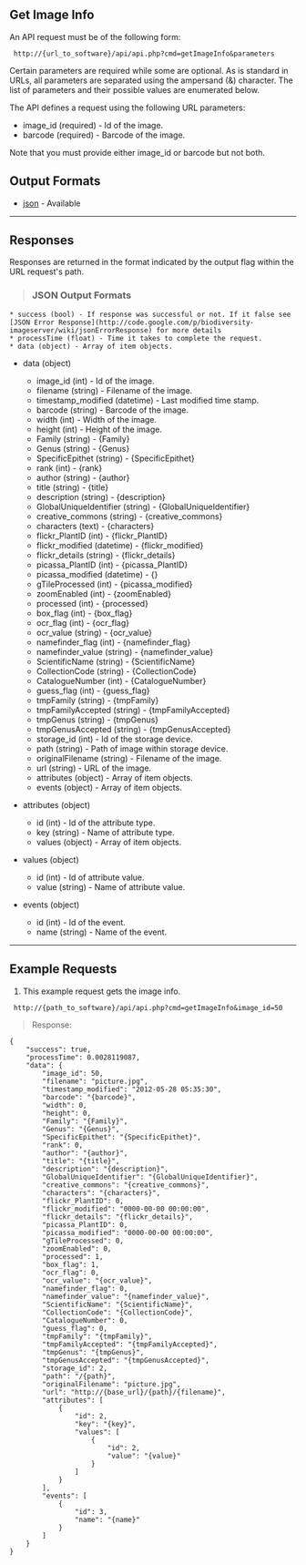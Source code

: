 ## Get Image Info ##

An API request must be of the following form:

```
 http://{url_to_software}/api/api.php?cmd=getImageInfo&parameters
```

Certain parameters are required while some are optional. As is standard in URLs, all parameters are separated using the ampersand (&) character. The list of parameters and their possible values are enumerated below.

The API defines a request using the following URL parameters:

  * image\_id (required) - Id of the image.
  * barcode (required) - Barcode of the image.

Note that you must provide either image\_id or barcode but not both.

## Output Formats ##

  * [json](#JSON_Output_Formats.md) - Available


---

## Responses ##

Responses are returned in the format indicated by the output flag within the URL request's path.

> ### JSON Output Formats ###
    * success (bool) - If response was successful or not. If it false see [JSON Error Response](http://code.google.com/p/biodiversity-imageserver/wiki/jsonErrorResponse) for more details
    * processTime (float) - Time it takes to complete the request.
    * data (object) - Array of item objects.

  * data (object)
    * image\_id (int) - Id of the image.
    * filename (string) - Filename of the image.
    * timestamp\_modified (datetime) - Last modified time stamp.
    * barcode (string) - Barcode of the image.
    * width (int) - Width of the image.
    * height (int) - Height of the image.
    * Family (string) - {Family}
    * Genus (string) - {Genus}
    * SpecificEpithet (string) - {SpecificEpithet}
    * rank (int) - {rank}
    * author (string) - {author}
    * title (string) - {title}
    * description (string) - {description}
    * GlobalUniqueIdentifier (string) - {GlobalUniqueIdentifier}
    * creative\_commons (string) - {creative\_commons}
    * characters (text) - {characters}
    * flickr\_PlantID (int) - {flickr\_PlantID}
    * flickr\_modified (datetime) - {flickr\_modified}
    * flickr\_details (string) - {flickr\_details}
    * picassa\_PlantID (int) - {picassa\_PlantID}
    * picassa\_modified (datetime) - {}
    * gTileProcessed (int) - {picassa\_modified}
    * zoomEnabled (int) - {zoomEnabled}
    * processed (int) - {processed}
    * box\_flag (int) - {box\_flag}
    * ocr\_flag (int) - {ocr\_flag}
    * ocr\_value (string) - {ocr\_value}
    * namefinder\_flag (int) - {namefinder\_flag}
    * namefinder\_value (string) - {namefinder\_value}
    * ScientificName (string) - {ScientificName}
    * CollectionCode (string) - {CollectionCode}
    * CatalogueNumber (int) - {CatalogueNumber}
    * guess\_flag (int) - {guess\_flag}
    * tmpFamily (string) - {tmpFamily}
    * tmpFamilyAccepted (string) - {tmpFamilyAccepted}
    * tmpGenus (string) - {tmpGenus}
    * tmpGenusAccepted (string) - {tmpGenusAccepted}
    * storage\_id (int) - Id of the storage device.
    * path (string) - Path of image within storage device.
    * originalFilename (string) - Filename of the image.
    * url (string) - URL of the image.
    * attributes (object) - Array of item objects.
    * events (object) - Array of item objects.

  * attributes (object)
    * id (int) - Id of the attribute type.
    * key (string) - Name of attribute type.
    * values (object) - Array of item objects.

  * values (object)
    * id (int) - Id of attribute value.
    * value (string) - Name of attribute value.

  * events (object)
    * id (int) - Id of the event.
    * name (string) - Name of the event.


---

## Example Requests ##

1. This example request gets the image info.

```
 http://{path_to_software}/api/api.php?cmd=getImageInfo&image_id=50
```

> Response:
```
{
    "success": true,
    "processTime": 0.0028119087,
    "data": {
        "image_id": 50,
        "filename": "picture.jpg",
        "timestamp_modified": "2012-05-28 05:35:30",
        "barcode": "{barcode}",
        "width": 0,
        "height": 0,
        "Family": "{Family}",
        "Genus": "{Genus}",
        "SpecificEpithet": "{SpecificEpithet}",
        "rank": 0,
        "author": "{author}",
        "title": "{title}",
        "description": "{description}",
        "GlobalUniqueIdentifier": "{GlobalUniqueIdentifier}",
        "creative_commons": "{creative_commons}",
        "characters": "{characters}",
        "flickr_PlantID": 0,
        "flickr_modified": "0000-00-00 00:00:00",
        "flickr_details": "{flickr_details}",
        "picassa_PlantID": 0,
        "picassa_modified": "0000-00-00 00:00:00",
        "gTileProcessed": 0,
        "zoomEnabled": 0,
        "processed": 1,
        "box_flag": 1,
        "ocr_flag": 0,
        "ocr_value": "{ocr_value}",
        "namefinder_flag": 0,
        "namefinder_value": "{namefinder_value}",
        "ScientificName": "{ScientificName}",
        "CollectionCode": "{CollectionCode}",
        "CatalogueNumber": 0,
        "guess_flag": 0,
        "tmpFamily": "{tmpFamily}",
        "tmpFamilyAccepted": "{tmpFamilyAccepted}",
        "tmpGenus": "{tmpGenus}",
        "tmpGenusAccepted": "{tmpGenusAccepted}",
        "storage_id": 2,
        "path": "/{path}",
        "originalFilename": "picture.jpg",
        "url": "http://{base_url}/{path}/{filename}",
        "attributes": [
            {
                "id": 2,
                "key": "{key}",
                "values": [
                    {
                        "id": 2,
                        "value": "{value}"
                    }
                ]
            }
        ],
        "events": [
            {
                "id": 3,
                "name": "{name}"
            }
        ]
    }
}
```